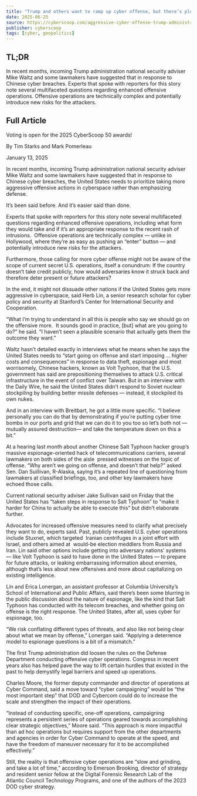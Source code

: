 ```yaml
---
title: "Trump and others want to ramp up cyber offense, but there’s plenty of doubt about the idea"
date: 2025-06-25
source: https://cyberscoop.com/aggressive-cyber-offense-trump-administration-us-strategy-debate/
publisher: cyberscoop
tags: [cyber, geopolitics]
---
```


## TL;DR

In recent months, incoming Trump administration national security adviser Mike Waltz and some lawmakers have suggested that in response to Chinese cyber breaches. Experts that spoke with reporters for this story note several multifaceted questions regarding enhanced offensive operations. Offensive operations are technically complex and potentially introduce new risks for the attackers.

## Full Article

Voting is open for the 2025 CyberScoop 50 awards!

By
Tim Starks and Mark Pomerleau

January 13, 2025

In recent months, incoming Trump administration national security adviser Mike Waltz and some lawmakers have suggested that in response to Chinese cyber breaches, the United States needs to prioritize taking more aggressive offensive actions in cyberspace rather than emphasizing defense.

It’s been said before. And it’s easier said than done.

Experts that spoke with reporters for this story note several multifaceted questions regarding enhanced offensive operations, including what form they would take and if it’s an appropriate response to the recent rash of intrusions.  Offensive operations are technically complex — unlike in Hollywood, where they’re as easy as pushing an “enter” button — and potentially introduce new risks for the attackers.

Furthermore, those calling for more cyber offense might not be aware of the scope of current secret U.S. operations, itself a conundrum: If the country doesn’t take credit publicly, how would adversaries know it struck back and therefore deter present or future attackers?

In the end, it might not dissuade other nations if the United States gets more aggressive in cyberspace, said Herb Lin, a senior research scholar for cyber policy and security at Stanford’s Center for International Security and Cooperation.

“What I’m trying to understand in all this is people who say we should go on the offensive more.  It sounds good in practice, [but] what are you going to do?” he said. “I haven’t seen a plausible scenario that actually gets them the outcome they want.”

Waltz hasn’t detailed exactly in interviews what he means when he says the United States needs to “start going on offense and start imposing … higher costs and consequences” in response to data theft, espionage and most worrisomely, Chinese hackers, known as Volt Typhoon, that the U.S. government has said are prepositioning themselves to attack U.S. critical infrastructure in the event of conflict over Taiwan. But in an interview with the Daily Wire, he said the United States didn’t respond to Soviet nuclear stockpiling by building better missile defenses — instead, it stockpiled its own nukes.

And in an interview with Breitbart, he got a little more specific. “I believe personally you can do that by demonstrating if you’re putting cyber time bombs in our ports and grid that we can do it to you too so let’s both not — mutually assured destruction— and take the temperature down on this a bit.”

At a hearing last month about another Chinese Salt Typhoon hacker group’s massive espionage-oriented hack of telecommunications carriers, several  lawmakers on both sides of the aisle  pressed witnesses on the topic of offense. “Why aren’t we going on offense, and doesn’t that help?” asked Sen. Dan Suillivan, R-Alaska, saying it’s a repeated line of questioning from lawmakers at classified briefings, too, and other key lawmakers have echoed those calls.

Current national security adviser Jake Sullivan said on Friday that the United States has “taken steps in response to Salt Typhoon” to “make it harder for China to actually be able to execute this” but didn’t elaborate further.

Advocates for increased offensive measures need to clarify what precisely they want to do, experts said. Past, publicly revealed U.S. cyber operations include Stuxnet, which targeted  Iranian centrifuges in a joint effort with Israel, and others aimed at  would-be election meddlers from Russia and Iran. Lin said other options include getting into adversary nations’ systems — like Volt Typhoon is said to have done in the United States — to prepare for future attacks, or leaking embarrassing information about enemies, although that’s less about new offensives and more about capitalizing on existing intelligence.

Lin and Erica Lonergan, an assistant professor at Columbia University’s School of International and Public Affairs, said there’s been some blurring in the public discussion about the nature of espionage, like the kind that Salt Typhoon has conducted with its telecom breaches, and whether going on offense is the right response. The United States, after all, uses cyber for espionage, too.

“We risk conflating different types of threats, and also like not being clear about what we mean by offense,” Lonergan said. “Applying a deterrence model to espionage questions is a bit of a mismatch.”

The first Trump administration did loosen the rules on the Defense Department conducting offensive cyber operations. Congress in recent years also has helped pave the way to lift certain hurdles that existed in the past to help demystify legal barriers and speed up operations.

Charles Moore, the former deputy commander and director of operations at Cyber Command, said a move toward “cyber campaigning” would be “the most important step” that DOD and Cybercom could do to increase the scale and strengthen the impact of their operations.

“Instead of conducting specific, one-off operations, campaigning represents a persistent series of operations geared towards accomplishing clear strategic objectives,” Moore said. “This approach is more impactful than ad hoc operations but requires support from the other departments and agencies in order for Cyber Command to operate at the speed, and have the freedom of maneuver necessary for it to be accomplished effectively.”

Still, the reality is that offensive cyber operations are “slow and grinding, and take a lot of time,” according to Emerson Brooking, director of strategy and resident senior fellow at the Digital Forensic Research Lab of the Atlantic Council Technology Programs, and one of the authors of the 2023 DOD cyber strategy.